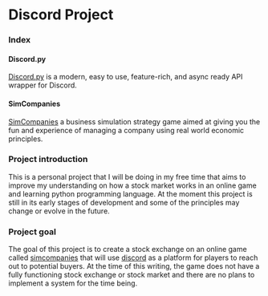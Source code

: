 # Discord Project

### Index

#### Discord.py
[Discord.py](https://discordpy.readthedocs.io/en/stable/intro.html) is a modern, easy to use, feature-rich, and async ready API wrapper for Discord. 

#### SimCompanies
[SimCompanies](https://www.simcompanies.com/) a business simulation strategy game aimed at giving you the fun and experience of managing a company using real world economic principles.

### Project introduction
This is a personal project that I will be doing in my free time that aims to improve my understanding on how a stock market works in an online game and learning python programming language. At the moment this project is still in its early stages of development and some of the principles may change or evolve in the future. 

### Project goal
The goal of this project is to create a stock exchange on an online game called [simcompanies](https://www.simcompanies.com/) that will use [discord](https://discord.com) as a
platform for players to reach out to potential buyers. At the time of this writing, the game does not have a fully functioning stock exchange or stock market and there are no
plans to implement a system for the time being. 



